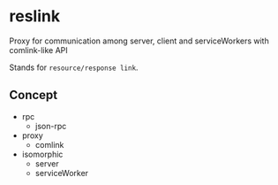 # reslink

Proxy for communication among server, client and serviceWorkers with comlink-like API

Stands for `resource/response link`.

## Concept

- rpc
  - json-rpc
- proxy
  - comlink
- isomorphic
  - server
  - serviceWorker
